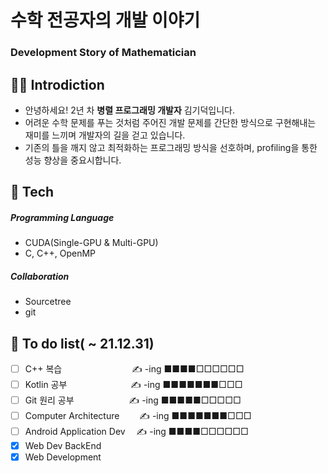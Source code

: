 # 수학 전공자의 개발 이야기
### Development Story of Mathematician

## 👨‍💻 Introdiction
* 안녕하세요! 2년 차 **병렬 프로그래밍 개발자** 김기덕입니다.
* 어려운 수학 문제를 푸는 것처럼 주어진 개발 문제를 
간단한 방식으로 구현해내는 재미를 느끼며 개발자의 길을 걷고 있습니다.
* 기존의 틀을 깨지 않고 최적화하는 프로그래밍 방식을 선호하며,
profiling을 통한 성능 향상을 중요시합니다.

## 📖 Tech

##### Programming Language
- CUDA(Single-GPU & Multi-GPU)
- C, C++, OpenMP

##### Collaboration
- Sourcetree
- git


## 📝 To do list( ~ 21.12.31)
- [ ] C++ 복습　　　　　　　　✍️ -ing ■■■■□□□□□□
- [ ] Kotlin 공부　　　 　　　　✍️ -ing ■■■■■■■□□□
- [ ] Git 원리 공부 　　　　　　✍️ -ing ■■■■■□□□□□
- [ ] Computer Architecture 　　✍️ -ing ■■■■■■■□□□
- [ ] Android Application Dev 　✍️ -ing ■■■■□□□□□□
- [x] Web Dev BackEnd
- [x] Web Development
